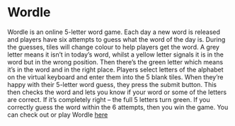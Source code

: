 # Wordle
 Wordle is an online 5-letter word game. Each day a new word is released and players have six attempts to guess what the word of the day is. During the guesses, tiles will change colour to help players get the word. A grey letter means it isn’t in today’s word, whilst a yellow letter signals it is in the word but in the wrong position. Then there’s the green letter which means it’s in the word and in the right place. Players select letters of the alphabet on the virtual keyboard and enter them into the 5 blank tiles. When they’re happy with their 5-letter word guess, they press the submit button. This then checks the word and lets you know if your word or some of the letters are correct. If it’s completely right – the full 5 letters turn green. If you correctly guess the word within the 6 attempts, then you win the game.
 You can check out or play Wordle [here](https://www.nytimes.com/games/wordle/index.html)
